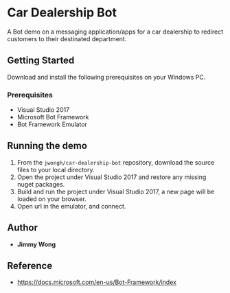 # Car Dealership Bot

A Bot demo on a messaging application/apps for a car dealership to redirect customers to their destinated department.

## Getting Started

Download and install the following prerequisites on your Windows PC.

### Prerequisites

* Visual Studio 2017
* Microsoft Bot Framework
* Bot Framework Emulator

## Running the demo

1. From the `jwongh/car-dealership-bot` repository, download the source files to your local directory.
2. Open the project under Visual Studio 2017 and restore any missing nuget packages.
3. Build and run the project under Visual Studio 2017, a new page will be loaded on your browser.
4. Open url in the emulator, and connect.

## Author

* **Jimmy Wong**

## Reference

* https://docs.microsoft.com/en-us/Bot-Framework/index
